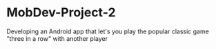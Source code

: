 # MobDev-Project-2
 Developing an Android app that let's you play the popular classic game "three in a row" with another player
